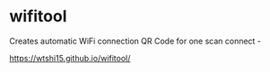 # wifitool
Creates automatic WiFi connection QR Code for one scan connect - 

https://wtshi15.github.io/wifitool/

